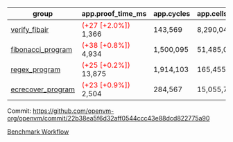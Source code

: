 | group | app.proof_time_ms | app.cycles | app.cells_used | leaf.proof_time_ms | leaf.cycles | leaf.cells_used |
| -- | -- | -- | -- | -- | -- | -- |
| [verify_fibair](https://github.com/openvm-org/openvm/blob/benchmark-results/benchmarks-pr/1384/verify_fibair-22b38ea5f6d32aff0544ccc43e88dcd822775a90.md) |<span style='color: red'>(+27 [+2.0%])</span> 1,366 |  143,569 |  8,290,048 |- | - | - |
| [fibonacci_program](https://github.com/openvm-org/openvm/blob/benchmark-results/benchmarks-pr/1384/fibonacci-22b38ea5f6d32aff0544ccc43e88dcd822775a90.md) |<span style='color: red'>(+38 [+0.8%])</span> 4,934 |  1,500,095 |  51,485,080 |- | - | - |
| [regex_program](https://github.com/openvm-org/openvm/blob/benchmark-results/benchmarks-pr/1384/regex-22b38ea5f6d32aff0544ccc43e88dcd822775a90.md) |<span style='color: red'>(+25 [+0.2%])</span> 13,875 |  1,914,103 |  165,455,373 |- | - | - |
| [ecrecover_program](https://github.com/openvm-org/openvm/blob/benchmark-results/benchmarks-pr/1384/ecrecover-22b38ea5f6d32aff0544ccc43e88dcd822775a90.md) |<span style='color: red'>(+23 [+0.9%])</span> 2,504 |  284,567 |  15,055,723 |- | - | - |


Commit: https://github.com/openvm-org/openvm/commit/22b38ea5f6d32aff0544ccc43e88dcd822775a90

[Benchmark Workflow](https://github.com/openvm-org/openvm/actions/runs/13526420388)
